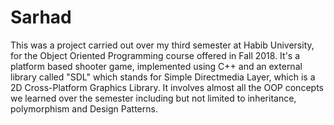 # Sarhad
This was a project carried out over my third semester at Habib University, for the Object Oriented Programming course offered in Fall 2018.
It's a platform based shooter game, implemented using C++ and an external library called "SDL" which stands for Simple Directmedia Layer,
which is a 2D Cross-Platform Graphics Library. It involves almost all the OOP concepts we learned over the semester including but not limited to inheritance, polymorphism and Design Patterns.

